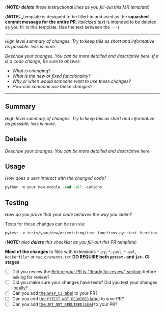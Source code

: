 (**NOTE:** _**delete** these instructional lines as you fill-out this MR template_)

(**NOTE:** _template is designed to be filled-in and used as the **squashed commit message for the entire PR**. _Italicized text_ is intended to be deleted as you fill in this template. Use the text between the `---`)

---

_High level summary of changes. Try to keep this as short and informative as possible: less is more._

_Describe your changes. You can be more detailed and descriptive here. If it is a code change, Be sure to answer:_
  - _What is changing?_
  - _What is the new or fixed functionality?_
  - _Why or when would someone want to use these changes?_
  - _How can someone use these changes?_
---

## Summary
_High level summary of changes. Try to keep this as short and informative as possible: less is more._

## Details
_Describe your changes. You can be more detailed and descriptive here._

## Usage
_How does a user interact with the changed code?_
```python
python -m your.new.module -and -all -options
```

## Testing
_How do you prove that your code behaves the way you claim?_

Tests for these changes can be run via:
```shell
pytest -v tests/your/new/or/existing/test_functions.py::test_function
```


(**NOTE:** _also **delete** this checklist as you fill-out this PR template_)

**Most of the changes** to files with extensions `*.py`, `*.yaml`, `*.yml`, `Dockerfile*` or `requirements.txt` **DO REQUIRE both `pytest-` and `jet-` CI stages**.

- [ ] Did you review the [Before your PR is "Ready for review" section](https://github.com/NVIDIA/bionemo-fw-ea/-/blob/dev/CONTRIBUTING.md?ref_type=heads#before-pr-ready) before asking for review?
- [ ] Did you make sure your changes have tests? Did you test your changes locally?
- [ ] Can you add [the `SKIP_CI` label](https://github.com/NVIDIA/bionemo-fw-ea/-/blob/dev/CONTRIBUTING.md?ref_type=heads#skip-ci) to your PR?
- [ ] Can you add [the `PYTEST_NOT_REQUIRED` label](https://github.com/NVIDIA/bionemo-fw-ea/-/blob/dev/CONTRIBUTING.md?ref_type=heads#skip-pytest) to your PR?
- [ ] Can you add [the `JET_NOT_REQUIRED` label](https://github.com/NVIDIA/bionemo-fw-ea/-/blob/dev/CONTRIBUTING.md?ref_type=heads#skip-jet) to your PR?
